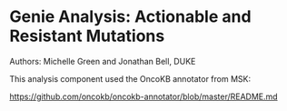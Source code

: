 # Genie Analysis: Actionable and Resistant Mutations

Authors: Michelle Green and  Jonathan Bell, DUKE

This analysis component used the OncoKB annotator from MSK:

https://github.com/oncokb/oncokb-annotator/blob/master/README.md

